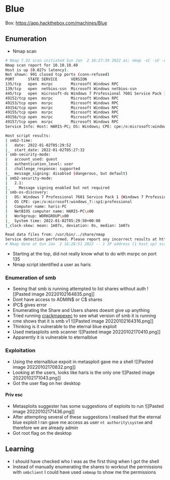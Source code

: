 # Blue
Box: https://app.hackthebox.com/machines/Blue
## Enumeration
- Nmap scan
```bash
# Nmap 7.92 scan initiated Sun Jan  2 16:27:39 2022 as: nmap -sC -sV -oA nmap/scan -T 4 -v 10.10.10.40
Nmap scan report for 10.10.10.40
Host is up (0.027s latency).
Not shown: 991 closed tcp ports (conn-refused)
PORT      STATE SERVICE      VERSION
135/tcp   open  msrpc        Microsoft Windows RPC
139/tcp   open  netbios-ssn  Microsoft Windows netbios-ssn
445/tcp   open  microsoft-ds Windows 7 Professional 7601 Service Pack 1 microsoft-ds (workgroup: WORKGROUP)
49152/tcp open  msrpc        Microsoft Windows RPC
49153/tcp open  msrpc        Microsoft Windows RPC
49154/tcp open  msrpc        Microsoft Windows RPC
49155/tcp open  msrpc        Microsoft Windows RPC
49156/tcp open  msrpc        Microsoft Windows RPC
49157/tcp open  msrpc        Microsoft Windows RPC
Service Info: Host: HARIS-PC; OS: Windows; CPE: cpe:/o:microsoft:windows

Host script results:
| smb2-time: 
|   date: 2022-01-02T05:29:52
|_  start_date: 2022-01-02T05:27:32
| smb-security-mode: 
|   account_used: guest
|   authentication_level: user
|   challenge_response: supported
|_  message_signing: disabled (dangerous, but default)
| smb2-security-mode: 
|   2.1: 
|_    Message signing enabled but not required
| smb-os-discovery: 
|   OS: Windows 7 Professional 7601 Service Pack 1 (Windows 7 Professional 6.1)
|   OS CPE: cpe:/o:microsoft:windows_7::sp1:professional
|   Computer name: haris-PC
|   NetBIOS computer name: HARIS-PC\x00
|   Workgroup: WORKGROUP\x00
|_  System time: 2022-01-02T05:29:50+00:00
|_clock-skew: mean: 1m07s, deviation: 0s, median: 1m07s

Read data files from: /usr/bin/../share/nmap
Service detection performed. Please report any incorrect results at https://nmap.org/submit/ .
# Nmap done at Sun Jan  2 16:28:51 2022 -- 1 IP address (1 host up) scanned in 72.28 seconds
```
- Starting at the top, did not really know what to do with msrpc on port 135
- Nmap script identified a user as haris
### Enumeration of smb
- Seeing that smb is running attempted to list shares without auth
![[Pasted image 20220102164835.png]]
- Dont have access to ADMIN\$ or C\$ shares
- IPC$ gives error
- Enumerating the Share and Users shares doesnt give up anything
- Tried running [crackmapexec](https://github.com/byt3bl33d3r/CrackMapExec) to see what version of smb it is running 
- cme shows that it is smb v1
![[Pasted image 20220102164316.png]]
- Thinking is it vulnerable to the eternal blue exploit
- Used metasploits smb scanner
![[Pasted image 20220102170410.png]]
- Apparently it is vulnerable to eternalblue
### Exploitation
- Using the eternalblue expoit in metasploit gave me a shell
![[Pasted image 20220102170832.png]]
- Looking at the users, looks like haris is the only one
![[Pasted image 20220102171043.png]]
- Got the user flag on her desktop
#### Priv esc
- Metasploits suggester has some suggestions of exploits to run
![[Pasted image 20220102171436.png]]
- After attempting  several of these suggestions I realised that the eternal blue exploit I ran gave me access as user `nt authority\system` and therefore we are already admin
- Got root flag on the desktop
## Learning
- I should have checked who I was as the first thing when I got the shell
- Instead of manually enumerating the shares to workout the permissions with `smbclient` I could have used `smbmap` to show me the permissions